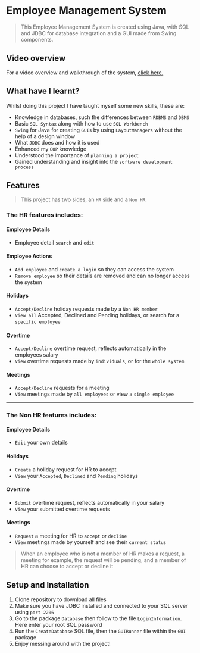 # Employee Management System
> This Employee Management System is created using Java, with SQL and JDBC for database integration and a GUI made from Swing components.

## Video overview
For a video overview and walkthrough of the system, [click here.](https://www.youtube.com/watch?v=s-lCvcfUfN0&feature=youtu.be)

## What have I learnt?
Whilst doing this project I have taught myself some new skills, these are:
* Knowledge in databases, such the differences between `RDBMS` and `DBMS`
* Basic `SQL Syntax` along with how to use `SQL Workbench`
* `Swing` for Java for creating `GUIs` by using `LayoutManagers` without the help of a design window
* What `JDBC` does and how it is used
* Enhanced my `OOP` knowledge
* Understood the importance of `planning a project`
* Gained understanding and insight into the `software development process`

## Features
> This project has two sides, an `HR` side and a `Non HR`.

### The HR features includes:
#### Employee Details
* Employee detail `search` and `edit`

#### Employee Actions
* `Add employee` and `create a login` so they can access the system
* `Remove employee` so their details are removed and can no longer access the system

#### Holidays

* `Accept/Decline` holiday requests made by a `Non HR member`
* `View all` Accepted, Declined and Pending holidays, or search for a `specific employee`

#### Overtime
* `Accept/Decline` overtime request, reflects automatically in the employees salary
* `View` overtime requests made by `individuals`, or for the `whole system`

#### Meetings
* `Accept/Decline` requests for a meeting
* `View` meetings made by `all employees` or view a `single employee`
***
### The Non HR features includes:
#### Employee Details
* `Edit` your own details

#### Holidays
* `Create` a holiday request for HR to accept
* `View` your `Accepted`, `Declined` and `Pending` holidays

#### Overtime
* `Submit` overtime request, reflects automatically in your salary
* `View` your submitted overtime requests

#### Meetings
* `Request` a meeting for HR to `accept` or `decline`
* `View` meetings made by yourself and see their `current status`
> When an employee who is not a member of HR makes a request, a meeting for example, the request will be pending, and a member of HR can choose to accept or decline it

## Setup and Installation
1. Clone repository to download all files
2. Make sure you have JDBC installed and connected to your SQL server using `port 2206`
3. Go to the package `Database` then follow to the file `LoginInformation`. Here enter your root SQL password
4. Run the `CreateDatabase` SQL file, then the `GUIRunner` file within the `GUI` package
5. Enjoy messing around with the project!
